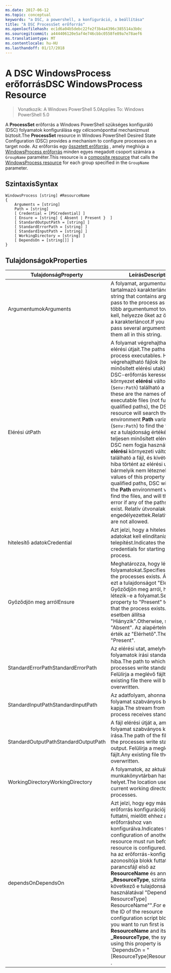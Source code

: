 ```yaml
---
ms.date: 2017-06-12
ms.topic: conceptual
keywords: "a DSC, a powershell, a konfiguráció, a beállítása"
title: "A DSC ProcessSet erőforrás"
ms.openlocfilehash: ec1d6a04b5debc22fe2f3b4a4396c385514a3b0c
ms.sourcegitcommit: a444406120e5af4e746cbbc0558fe89a7e78aef6
ms.translationtype: MT
ms.contentlocale: hu-HU
ms.lasthandoff: 01/17/2018
---
```

# <a name="dsc-windowsprocess-resource"></a><span data-ttu-id="9ffaf-103">A DSC WindowsProcess erőforrás</span><span class="sxs-lookup"><span data-stu-id="9ffaf-103">DSC WindowsProcess Resource</span></span>

> <span data-ttu-id="9ffaf-104">Vonatkozik: A Windows PowerShell 5.0</span><span class="sxs-lookup"><span data-stu-id="9ffaf-104">Applies To: Windows PowerShell 5.0</span></span>

<span data-ttu-id="9ffaf-105">A **ProcessSet** erőforrás a Windows PowerShell szükséges konfiguráló (DSC) folyamatok konfigurálása egy célcsomóponttal mechanizmust biztosít.</span><span class="sxs-lookup"><span data-stu-id="9ffaf-105">The **ProcessSet** resource in Windows PowerShell Desired State Configuration (DSC) provides a mechanism to configure processes on a target node.</span></span> <span data-ttu-id="9ffaf-106">Az erőforrás egy [összetett erőforrás](authoringResourceComposite.md) , amely meghívja a [WindowsProcess erőforrás](windowsProcessResource.md) minden egyes megadott csoport számára a `GroupName` paraméter.</span><span class="sxs-lookup"><span data-stu-id="9ffaf-106">This resource is a [composite resource](authoringResourceComposite.md) that calls the [WindowsProcess resource](windowsProcessResource.md) for each group specified in the `GroupName` parameter.</span></span>

## <a name="syntax"></a><span data-ttu-id="9ffaf-107">Szintaxis</span><span class="sxs-lookup"><span data-stu-id="9ffaf-107">Syntax</span></span>

```
WindowsProcess [string] #ResourceName
{
    Arguments = [string]
    Path = [string]
    [ Credential = [PSCredential] ]
    [ Ensure = [string] { Absent | Present }  ]
    [ StandardOutputPath = [string] ]
    [ StandardErrorPath = [string] ]
    [ StandardInputPath = [string] ]   
    [ WorkingDirectory = [string] ]
    [ DependsOn = [string[]] ]
}
```

## <a name="properties"></a><span data-ttu-id="9ffaf-108">Tulajdonságok</span><span class="sxs-lookup"><span data-stu-id="9ffaf-108">Properties</span></span>
|  <span data-ttu-id="9ffaf-109">Tulajdonság</span><span class="sxs-lookup"><span data-stu-id="9ffaf-109">Property</span></span>  |  <span data-ttu-id="9ffaf-110">Leírás</span><span class="sxs-lookup"><span data-stu-id="9ffaf-110">Description</span></span>   | 
|---|---| 
| <span data-ttu-id="9ffaf-111">Argumentumok</span><span class="sxs-lookup"><span data-stu-id="9ffaf-111">Arguments</span></span>| <span data-ttu-id="9ffaf-112">A folyamat, argumentumokat tartalmazó karakterlánc-értéke.</span><span class="sxs-lookup"><span data-stu-id="9ffaf-112">A string that contains arguments to pass to the process as-is.</span></span> <span data-ttu-id="9ffaf-113">Ha több argumentumot továbbítani kell, helyezze őket az összes ezt a karakterláncot.</span><span class="sxs-lookup"><span data-stu-id="9ffaf-113">If you need to pass several arguments, put them all in this string.</span></span>| 
| <span data-ttu-id="9ffaf-114">Elérési út</span><span class="sxs-lookup"><span data-stu-id="9ffaf-114">Path</span></span>| <span data-ttu-id="9ffaf-115">A folyamat végrehajtható fájlok elérési útjait.</span><span class="sxs-lookup"><span data-stu-id="9ffaf-115">The paths to the process executables.</span></span> <span data-ttu-id="9ffaf-116">Ha a végrehajtható fájlok (teljesen minősített elérési utak) nevét, a DSC-erőforrás keressen-e a környezet **elérési** változó (`$env:Path`) található a fájl.</span><span class="sxs-lookup"><span data-stu-id="9ffaf-116">If these are the names of the executable files (not fully qualified paths), the DSC resource will search the environment **Path** variable (`$env:Path`) to find the files.</span></span> <span data-ttu-id="9ffaf-117">Ha ez a tulajdonság értékének teljesen minősített elérési utak, DSC nem fogja használni a **elérési** környezeti változó található a fájl, és kivételhibát hiba történt az elérési utak közül bármelyik nem léteznek.</span><span class="sxs-lookup"><span data-stu-id="9ffaf-117">If the values of this property are fully qualified paths, DSC will not use the **Path** environment variable to find the files, and will throw an error if any of the paths do not exist.</span></span> <span data-ttu-id="9ffaf-118">Relatív útvonalak nem engedélyezettek.</span><span class="sxs-lookup"><span data-stu-id="9ffaf-118">Relative paths are not allowed.</span></span>| 
| <span data-ttu-id="9ffaf-119">hitelesítő adatok</span><span class="sxs-lookup"><span data-stu-id="9ffaf-119">Credential</span></span>| <span data-ttu-id="9ffaf-120">Azt jelzi, hogy a hitelesítő adatokat kell elindítania a telepítést.</span><span class="sxs-lookup"><span data-stu-id="9ffaf-120">Indicates the credentials for starting the process.</span></span>| 
| <span data-ttu-id="9ffaf-121">Győződjön meg arról</span><span class="sxs-lookup"><span data-stu-id="9ffaf-121">Ensure</span></span>| <span data-ttu-id="9ffaf-122">Meghatározza, hogy létezik-e a folyamatokat.</span><span class="sxs-lookup"><span data-stu-id="9ffaf-122">Specifies whether the processes exists.</span></span> <span data-ttu-id="9ffaf-123">Állítsa be ezt a tulajdonságot "Elérhető" Győződjön meg arról, hogy létezik-e a folyamat.</span><span class="sxs-lookup"><span data-stu-id="9ffaf-123">Set this property to "Present" to ensure that the process exists.</span></span> <span data-ttu-id="9ffaf-124">Egyéb esetben állítsa "Hiányzik".</span><span class="sxs-lookup"><span data-stu-id="9ffaf-124">Otherwise, set it to "Absent".</span></span> <span data-ttu-id="9ffaf-125">Az alapértelmezett érték az "Elérhető".</span><span class="sxs-lookup"><span data-stu-id="9ffaf-125">The default is "Present".</span></span>| 
| <span data-ttu-id="9ffaf-126">StandardErrorPath</span><span class="sxs-lookup"><span data-stu-id="9ffaf-126">StandardErrorPath</span></span>| <span data-ttu-id="9ffaf-127">Az elérési utat, amelyhez a folyamatok írási standard hiba.</span><span class="sxs-lookup"><span data-stu-id="9ffaf-127">The path to which the processes write standard error.</span></span> <span data-ttu-id="9ffaf-128">Felülírja a meglévő fájlt.</span><span class="sxs-lookup"><span data-stu-id="9ffaf-128">Any existing file there will be overwritten.</span></span>| 
| <span data-ttu-id="9ffaf-129">StandardInputPath</span><span class="sxs-lookup"><span data-stu-id="9ffaf-129">StandardInputPath</span></span>| <span data-ttu-id="9ffaf-130">Az adatfolyam, ahonnan a folyamat szabványos bemeneti kapja.</span><span class="sxs-lookup"><span data-stu-id="9ffaf-130">The stream from which the process receives standard input.</span></span>| 
| <span data-ttu-id="9ffaf-131">StandardOutputPath</span><span class="sxs-lookup"><span data-stu-id="9ffaf-131">StandardOutputPath</span></span>| <span data-ttu-id="9ffaf-132">A fájl elérési útját a, amelyhez a folyamat szabványos kimeneti írása.</span><span class="sxs-lookup"><span data-stu-id="9ffaf-132">The path of the file to which the processes write standard output.</span></span> <span data-ttu-id="9ffaf-133">Felülírja a meglévő fájlt.</span><span class="sxs-lookup"><span data-stu-id="9ffaf-133">Any existing file there will be overwritten.</span></span>| 
| <span data-ttu-id="9ffaf-134">WorkingDirectory</span><span class="sxs-lookup"><span data-stu-id="9ffaf-134">WorkingDirectory</span></span>| <span data-ttu-id="9ffaf-135">A folyamatok, az aktuális munkakönyvtárban használt helyet.</span><span class="sxs-lookup"><span data-stu-id="9ffaf-135">The location used as the current working directory for the processes.</span></span>| 
| <span data-ttu-id="9ffaf-136">dependsOn</span><span class="sxs-lookup"><span data-stu-id="9ffaf-136">DependsOn</span></span> | <span data-ttu-id="9ffaf-137">Azt jelzi, hogy egy másik erőforrás konfigurációjának kell futtatni, mielőtt ehhez az erőforráshoz van konfigurálva.</span><span class="sxs-lookup"><span data-stu-id="9ffaf-137">Indicates that the configuration of another resource must run before this resource is configured.</span></span> <span data-ttu-id="9ffaf-138">Például, ha az erőforrás-konfiguráció azonosítója blokk futtatni kívánt parancsfájl első az **ResourceName** és annak típusa **_ResourceType**, szintaxisa a következő e tulajdonság használatával "DependsOn ="[ A ResourceType] ResourceName"".</span><span class="sxs-lookup"><span data-stu-id="9ffaf-138">For example, if the ID of the resource configuration script block that you want to run first is **ResourceName** and its type is **_ResourceType**, the syntax for using this property is \`DependsOn = "[ResourceType]ResourceName"\`\` .</span></span>| 

